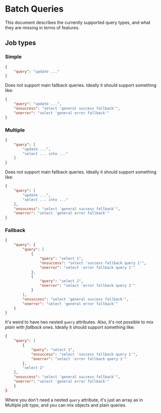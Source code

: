 # Batch Queries

This document describes the currently supported query types, and what they are missing in terms of features.

## Job types

### Simple

```json
{
    "query": "update ..."
}
```

Does not support main fallback queries. Ideally it should support something like:

```json
{
    "query": "update ...",
    "onsuccess": "select 'general success fallback'",
    "onerror": "select 'general error fallback'"
}
```

### Multiple

```json
{
    "query": [
        "update ...",
        "select ... into ..."
    ]
}
```

Does not support main fallback queries. Ideally it should support something like:

```json
{
    "query": [
        "update ...",
        "select ... into ..."
    ],
    "onsuccess": "select 'general success fallback'",
    "onerror": "select 'general error fallback'"
}
```

### Fallback

```json
{
    "query": {
        "query": [
            {
                "query": "select 1",
                "onsuccess": "select 'success fallback query 1'",
                "onerror": "select 'error fallback query 1'"
            },
            {
                "query": "select 2",
                "onerror": "select 'error fallback query 2'"
            }
        ],
        "onsuccess": "select 'general success fallback'",
        "onerror": "select 'general error fallback'"
    }
}
```

It's weird to have two nested `query` attributes. Also, it's not possible to mix _plain_ with _fallback_ ones.
Ideally it should support something like:

```json
{
    "query": [
        {
            "query": "select 1",
            "onsuccess": "select 'success fallback query 1'",
            "onerror": "select 'error fallback query 1'"
        },
        "select 2"
    ],
    "onsuccess": "select 'general success fallback'",
    "onerror": "select 'general error fallback'"
    }
}
```

Where you don't need a nested `query` attribute, it's just an array as in Multiple job type, and you can mix objects and
plain queries.
